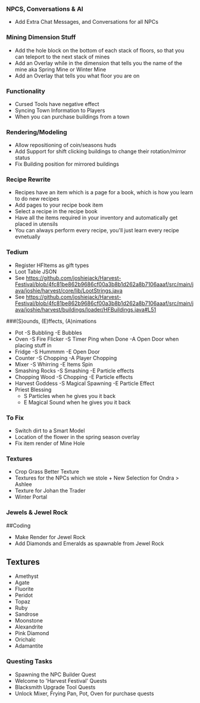 ### NPCS, Conversations & AI
- Add Extra Chat Messages, and Conversations for all NPCs

### Mining Dimension Stuff
- Add the hole block on the bottom of each stack of floors, so that you can teleport to the next stack of mines
- Add an Overlay while in the dimension that tells you the name of the mine aka Spring Mine or Winter Mine
- Add an Overlay that tells you what floor you are on

### Functionality
- Cursed Tools have negative effect
- Syncing Town Information to Players
- When you can purchase buildings from a town

### Rendering/Modeling
- Allow repositioning of coin/seasons huds
- Add Support for shift clicking buildings to change their rotation/mirror status
- Fix Building position for mirrored buildings

### Recipe Rewrite
- Recipes have an item which is a page for a book, which is how you learn to do new recipes
- Add pages to your recipe book item
- Select a recipe in the recipe book
- Have all the items required in your inventory and automatically get placed in utensils
- You can always perform every recipe, you'll just learn every recipe evnetually

### Tedium
- Register HFItems as gift types
- Loot Table JSON
- See https://github.com/joshiejack/Harvest-Festival/blob/4fc81be862b9686cf00a3b8b1d262a8b7106aaaf/src/main/java/joshie/harvest/core/lib/LootStrings.java
- See https://github.com/joshiejack/Harvest-Festival/blob/4fc81be862b9686cf00a3b8b1d262a8b7106aaaf/src/main/java/joshie/harvest/buildings/loader/HFBuildings.java#L51

###(S)ounds, (E)ffects, (A)nimations
- Pot
    -S Bubbling
    -E Bubbles
- Oven
    -S Fire Flicker
    -S Timer Ping when Done
    -A Open Door when placing stuff in
- Fridge
    -S Hummmm
    -E Open Door
- Counter
    -S Chopping
    -A Player Chopping
- Mixer
    -S Whirring
    -E Items Spin
- Smashing Rocks
    -S Smashing
    -E Particle effects
- Chopping Wood
    -S Chopping
    -E Particle effects
- Harvest Goddess
    -S Magical Spawning
    -E Particle Effect
- Priest Blessing
    - S Particles when he gives you it back
    - E Magical Sound when he gives you it back

### To Fix
- Switch dirt to a Smart Model
- Location of the flower in the spring season overlay
- Fix item render of Mine Hole

### Textures
- Crop Grass Better Texture
- Textures for the NPCs which we stole + New Selection for Ondra > Ashlee
- Texture for Johan the Trader
- Winter Portal

### Jewels & Jewel Rock
##Coding
- Make Render for Jewel Rock
- Add Diamonds and Emeralds as spawnable from Jewel Rock
## Textures
- Amethyst
- Agate
- Fluorite
- Peridot
- Topaz
- Ruby
- Sandrose
- Moonstone
- Alexandrite
- Pink Diamond
- Orichalc
- Adamantite

### Questing Tasks
- Spawning the NPC Builder Quest
- Welcome to 'Harvest Festival' Quests
- Blacksmith Upgrade Tool Quests
- Unlock Mixer, Frying Pan, Pot, Oven for purchase quests
